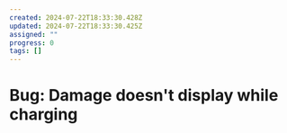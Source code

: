 ```yaml
---
created: 2024-07-22T18:33:30.428Z
updated: 2024-07-22T18:33:30.425Z
assigned: ""
progress: 0
tags: []
---
```


# Bug: Damage doesn't display while charging
